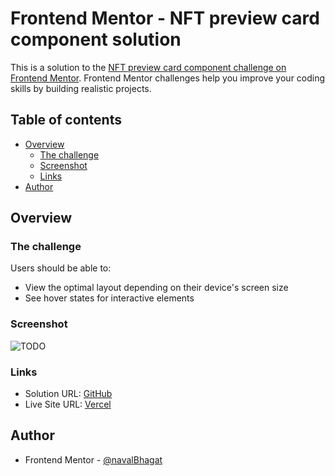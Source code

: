 # Frontend Mentor - NFT preview card component solution

This is a solution to the [NFT preview card component challenge on Frontend Mentor](https://www.frontendmentor.io/challenges/nft-preview-card-component-SbdUL_w0U). Frontend Mentor challenges help you improve your coding skills by building realistic projects. 

## Table of contents

- [Overview](#overview)
  - [The challenge](#the-challenge)
  - [Screenshot](#screenshot)
  - [Links](#links)
- [Author](#author)

## Overview

### The challenge

Users should be able to:

- View the optimal layout depending on their device's screen size
- See hover states for interactive elements

### Screenshot

![TODO](./screenshot.jpg)

### Links

- Solution URL: [GitHub](https://github.com/navalBhagat/nft-preview-card-component-fe-mentor)
- Live Site URL: [Vercel](https://nft-preview-card-component-fe-mentor-gdba3scrz.vercel.app)

## Author

- Frontend Mentor - [@navalBhagat](https://www.frontendmentor.io/profile/navalBhagat)
